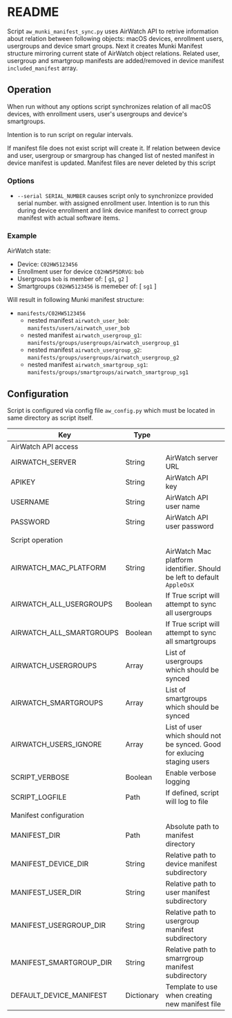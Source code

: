 # README

Script `aw_munki_manifest_sync.py` uses AirWatch API to retrive information about
relation between following objects: macOS devices, enrollment users, usergroups and device
smart groups. Next it creates Munki Manifest structure mirroring current state of AirWatch
object relations. Related user, usergroup and smartgroup manifests are added/removed
in device manifest `included_manifest` array.


## Operation

When run without any options script synchronizes relation of all macOS devices,
with enrollment users, user's usergroups and device's smartgroups.

Intention is to run script on regular intervals.

If manifest file does not exist script will create it. If relation between device and
user, usergroup or smargroup has changed list of nested manifest in device manifest is
updated. Manifest files are never deleted by this script

### Options

- `--serial SERIAL_NUMBER` causes script only to synchronizce provided serial number.
   with assigned enrollment user. Intention is to run this during device enrollment
   and link device manifest to correct group manifest with actual software items.

### Example

AirWatch state:

- Device: `C02HW5123456`
- Enrollment user for device `C02HW5P5DRVG`: `bob`
- Usergroups `bob` is member of: [ `g1`, `g2` ]
- Smartgroups `C02HW5123456` is memeber of: [ `sg1` ]

Will result in following Munki manifest structure:

- `manifests/C02HW5123456`
    - nested manifest `airwatch_user_bob`: `manifests/users/airwatch_user_bob`
    - nested manifest `airwatch_usergroup_g1`: `manifests/groups/usergroups/airwatch_usergroup_g1`
    - nested manifest `airwatch_usergroup_g2`: `manifests/groups/usergroups/airwatch_usergroup_g2`
    - nested manifest `airwatch_smartgroup_sg1`: `manifests/groups/smartgroups/airwatch_smartgroup_sg1`

## Configuration

Script is configured via config file `aw_config.py` which must be located in same directory
as script itself.

| Key                       | Type       |                            |
| ------------------------- | ---------- | -------------------------- |
| AirWatch API access       |            |                            |
| AIRWATCH_SERVER           | String     | AirWatch server URL        |
| APIKEY                    | String     | AirWatch API key           |
| USERNAME                  | String     | AirWatch API user name     |
| PASSWORD                  | String     | AirWatch API user password |
|                           |            |                            |
| Script operation          |            |                            |
| AIRWATCH_MAC_PLATFORM     | String     | AirWatch Mac platform identifier. Should be left to default `AppleOsX`  |
| AIRWATCH_ALL_USERGROUPS   | Boolean    | If True script will attempt to sync all usergroups |
| AIRWATCH_ALL_SMARTGROUPS  | Boolean    | If True script will attempt to sync all smartgroups |
| AIRWATCH_USERGROUPS       | Array      | List of usergroups which should be synced |
| AIRWATCH_SMARTGROUPS      | Array      | List of smartgroups which should be synced |
| AIRWATCH_USERS_IGNORE     | Array      | List of user which should not be synced. Good for exlucing staging users |
| SCRIPT_VERBOSE            | Boolean    | Enable verbose logging     |
| SCRIPT_LOGFILE            | Path       | If defined, script will log to file |
|                           |            |                            |
| Manifest configuration    |            |                            |
| MANIFEST_DIR              | Path       | Absolute path to manifest directory |
| MANIFEST_DEVICE_DIR       | String     | Relative path to device manifest subdirectory |
| MANIFEST_USER_DIR         | String     | Relative path to user manifest subdirectory |
| MANIFEST_USERGROUP_DIR    | String     | Relative path to usergroup manifest subdirectory |
| MANIFEST_SMARTGROUP_DIR   | String     | Relative path to smarrgroup manifest subdirectory |
| DEFAULT_DEVICE_MANIFEST   | Dictionary | Template to use when creating new manifest file |




